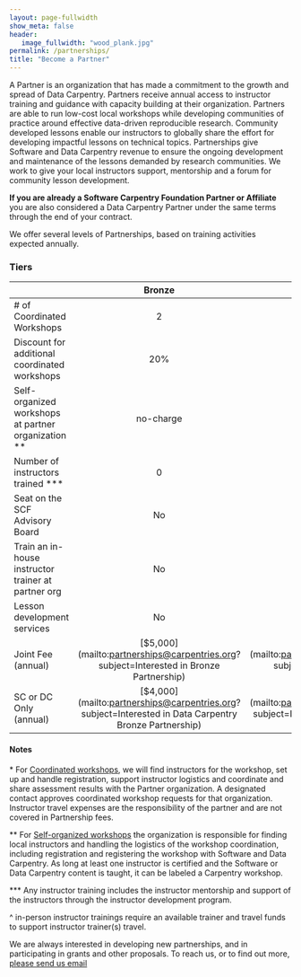 ```yaml
---
layout: page-fullwidth
show_meta: false
header:
   image_fullwidth: "wood_plank.jpg"
permalink: /partnerships/
title: "Become a Partner"
---
```


A Partner is an organization that has made a commitment to the growth and spread
of Data Carpentry. Partners receive annual access to instructor training and guidance with capacity building at their organization. Partners are able to run low-cost local workshops while developing communities of practice around effective data-driven reproducible research. Community developed lessons enable our instructors to globally share the effort for developing impactful lessons on technical topics. Partnerships give Software and Data Carpentry revenue to ensure the ongoing development and maintenance of the lessons demanded by research communities. We work to give your local instructors support, mentorship and a forum for community lesson development.

**If you are already a Software Carpentry Foundation Partner or Affiliate** you are also considered a Data Carpentry Partner under the same terms through the end of your contract. 

We offer several levels of Partnerships, based on training activities expected annually.

### Tiers



||Bronze|Silver|Gold|Platinum|
| ------|:------:|:------:|:------:|:------:|
|# of Coordinated Workshops|2|4|6|negotiable|
|Discount for additional <br>coordinated workshops|20%|33%|50%|negotiable|
|Self-organized workshops<br> at partner organization **|no-charge|no-charge|no-charge|no-charge|
|Number of instructors <br>trained ***|0|6 online|15 with possibility <br>for in-person^<br>training event|negotiable|
|Seat on the <br>SCF Advisory Board|No|Yes|Yes|Yes|
|Train an in-house instructor <br>trainer at partner org|No|No|No|Available|
|Lesson development <br>services|No|No|No|Available|
|Joint Fee (annual)|[$5,000](mailto:partnerships@carpentries.org?subject=Interested in Bronze Partnership)|[$7,500](mailto:partnerships@carpentries.org?subject=Interested in Silver Partnership)|[$15,000](mailto:partnerships@carpentries.org?subject=Interested in Gold Partnership)|[Contact us](mailto:partnerships@carpentries.org?subject=Interested in Platinum Partnership)|
|SC or DC Only (annual)|[$4,000](mailto:partnerships@carpentries.org?subject=Interested in Data Carpentry Bronze Partnership)|[$6,500](mailto:partnerships@carpentries.org?subject=Interested in Data Carpentry Silver Partnership)|[$12,500](mailto:partnerships@carpentries.org?subject=Interested in Data Carpentry Gold Partnership)|[Contact us](mailto:partnerships@carpentries.org?subject=Interested in Data Carpentry only Partnership)|


#### Notes

\* For [Coordinated workshops](/workshops-host/), we will find instructors for the workshop, set up and handle registration, support instructor logistics and coordinate and share assessment results with the Partner organization. A designated contact approves coordinated workshop requests for that organization. Instructor travel expenses are the responsibility of the partner and are not covered in Partnership fees.

\*\* For [Self-organized workshops](/self-organized-workshops/) the organization is responsible for finding local instructors and handling the logistics of the workshop coordination, including registration and registering the workshop with Software and Data Carpentry. As long at least one instructor is certified and the Software or Data Carpentry content is taught, it can be labeled a Carpentry workshop.

\*\*\* Any instructor training includes the instructor mentorship and support of the instructors through the instructor development program.

^ in-person instructor trainings require an available trainer and travel funds to support instructor trainer(s) travel.

We are always interested in developing new partnerships, and in participating in grants and other proposals. To reach us, or to find out more, [please send us email](mailto:partnerships@carpentries.org)
